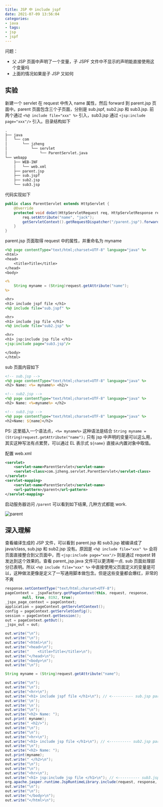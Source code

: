 ```yaml
---
title: JSP 中 include jspf
date: 2021-07-09 13:56:04
categories:
- java
- tags:
- jsp
- jspf
---
```


问题：

* 父 JSP 页面中声明了一个变量，子 JSPF 文件中不显示的声明能直接使用这个变量吗
* 上面的情况如果是子 JSP 又如何

## 实验

新建一个 servlet 在 request 中传入 name 属性，然后 forward 到 parent.jsp 页面中。parent 页面包含三个子页面，分别是 sub.jspf, sub2.jsp 和 sub3.jsp. 前两个通过 `<%@ include file="xxx" %>` 引入，sub3.jsp 通过 `<jsp:include page="xxx"/>` 引入。目录结构如下

```txt
.
├── java
│   └── com
│       └── jzheng
│           └── servlet
│               └── ParentServlet.java
└── webapp
    ├── WEB-INF
    │   └── web.xml
    ├── parent.jsp
    ├── sub.jspf
    ├── sub2.jsp
    └── sub3.jsp
```

代码实现如下

```java
public class ParentServlet extends HttpServlet {
    @Override
    protected void doGet(HttpServletRequest req, HttpServletResponse resp) throws ServletException, IOException {
        req.setAttribute("name", "jack");
        getServletContext().getRequestDispatcher("/parent.jsp").forward(req, resp);
    }
}
```

parent.jsp 页面取得 request 中的属性，并重命名为 myname

```jsp
<%@ page contentType="text/html;charset=UTF-8" language="java" %>
<html>
<head>
    <title>Title</title>
</head>
<body>

<%
    String myname = (String)request.getAttribute("name");
%>

<hr>
<h1> include jspf file </h1>
<%@ include file="sub.jspf" %>

<hr>
<h1> include jsp file </h1>
<%@ include file="sub2.jsp" %>

<hr>
<h1> jsp:include jsp file </h1>
<jsp:include page="sub3.jsp"/>

</body>
</html>
```

sub 页面内容如下

```jsp
<!-- sub.jsp -->
<%@ page contentType="text/html;charset=UTF-8" language="java" %>
<h2> Name: <%= myname%> <h2/>

<!-- sub2.jsp -->
<%@ page contentType="text/html;charset=UTF-8" language="java" %>
<h2> Name: <%=myname%> </h2>

<!-- sub3.jsp -->
<%@ page contentType="text/html;charset=UTF-8" language="java" %>
<h2>Name: ${name}</h2>
```

PS: 这里插入一个语法点，`<%= myname%>` 这种语法是结合 `String myname = (String)request.getAttribute("name");` 只有 jsp 中声明的变量可以这么用，其实这种写法有点累赘，可以通过 EL 表示式 `${name}` 直接从内置对象中取值。

配置 web.xml

```xml
<servlet>
    <servlet-name>ParentServlet</servlet-name>
    <servlet-class>com.jzheng.servlet.ParentServlet</servlet-class>
</servlet>
<servlet-mapping>
    <servlet-name>ParentServlet</servlet-name>
    <url-pattern>/parent</url-pattern>
</servlet-mapping>
```

启动服务器访问 `/parent` 可以看到如下结果, 几种方式都能 work.

![parent](parent.png)

## 深入理解

查看编译生成的 JSP 文件，可以看到 parent.jsp 和 sub3.jsp 被编译成了 java/class, sub.jsp 和 sub2.jsp 没有。原因是 `<%@ include file="xxx" %>` 会将页面直接整合到父页面中，而 `<jsp:include page="xxx"/>` 则是通过 request 转发达到这个效果的。查看 parent_jsp.java 文件可以更清晰一点. sub 页面处理部分已表明。所以 `<%@ include file="xxx" %>` 中直接使用父页面定义的变量是可以，这种做法更像是定义了一写通用脚本做包含。但是这些变量都会爆红，非常的不爽

```java
response.setContentType("text/html;charset=UTF-8");
pageContext = _jspxFactory.getPageContext(this, request, response,
        null, true, 8192, true);
_jspx_page_context = pageContext;
application = pageContext.getServletContext();
config = pageContext.getServletConfig();
session = pageContext.getSession();
out = pageContext.getOut();
_jspx_out = out;

out.write("\n");
out.write("\n");
out.write("<html>\n");
out.write("<head>\n");
out.write("    <title>Title</title>\n");
out.write("</head>\n");
out.write("<body>\n");
out.write("\n");

String myname = (String)request.getAttribute("name");

out.write("\n");
out.write("\n");
out.write("<hr>\n");
out.write("<h1> include jspf file </h1>\n"); // <---------- sub.jsp part
out.write('\n');
out.write('\n');
out.write("\n");
out.write("<h2> Name: ");
out.print( myname);
out.write(" <h2/>");
out.write("\n");
out.write("\n");
out.write("<hr>\n");
out.write("<h1> include jsp file </h1>\n"); // <---------- sub2.jsp part
out.write("\n");
out.write("<h2> Name: ");
out.print(myname);
out.write(" </h2>\n");
out.write("\n");
out.write("\n");
out.write("<hr>\n");
out.write("<h1> jsp:include jsp file </h1>\n"); // <---------- sub3.jsp part
org.apache.jasper.runtime.JspRuntimeLibrary.include(request, response, "sub3.jsp", out, false);
out.write("\n");
out.write("\n");
out.write("</body>\n");
out.write("</html>\n");
```